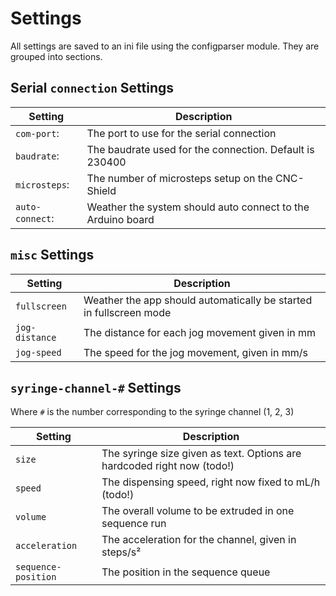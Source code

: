 # Settings

All settings are saved to an ini file using the configparser module. They are grouped into sections.

## Serial `connection` Settings

| Setting         | Description                                                 |
|-----------------|-------------------------------------------------------------|
| `com-port`:     | The port to use for the serial connection                   |
| `baudrate`:     | The baudrate used for the connection. Default is 230400     |
| `microsteps`:   | The number of microsteps setup on the CNC-Shield            |
| `auto-connect`: | Weather the system should auto connect to the Arduino board |

## `misc` Settings

| Setting        | Description                                                        |
|----------------|--------------------------------------------------------------------|
| `fullscreen`   | Weather the app should automatically be started in fullscreen mode |
| `jog-distance` | The distance for each jog movement given in mm                     |
| `jog-speed`    | The speed for the jog movement, given in mm/s                      |

## `syringe-channel-#` Settings

Where `#` is the number corresponding to the syringe channel (1, 2, 3)

| Setting             | Description                                                             |
|---------------------|-------------------------------------------------------------------------|
| `size`              | The syringe size given as text. Options are hardcoded right now (todo!) |
| `speed`             | The dispensing speed, right now fixed to mL/h (todo!)                   |
| `volume`            | The overall volume to be extruded in one sequence run                   |
| `acceleration`      | The acceleration for the channel, given in steps/s²                     |
| `sequence-position` | The position in the sequence queue                                      |